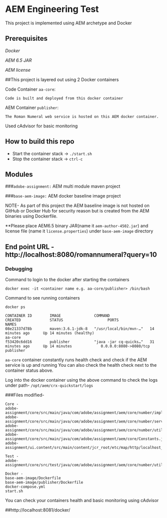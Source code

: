 # AEM Engineering Test

This project is implemented using AEM archetype and Docker

## Prerequisites
*Docker*

*AEM 6.5 JAR*

*AEM license*

##This project is layered out using 2 Docker containers

Code Container `aa-core`:

    Code is built and deployed from this docker container

AEM Container `publisher`:

    The Roman Numeral web service is hosted on this AEM docker container.

Used cAdvisor for basic monitoring

## How to build this repo
- Start the container stack -> `./start.sh`
- Stop the container stack -> `ctrl-c`

## Modules

###`adobe-assignment:` AEM multi module maven project

###`base-aem-image:` AEM docker baseline image project

NOTE- As part of this project the AEM baseline image is not hosted on GitHub or Docker Hub for security reason but is created from the AEM binaries using Dockerfile.

**Please place AEM6.5 binary JAR(name it `aem-author-4502.jar`) and license file (name it `license.properties`) under `base-aem-image` directory

## End point URL - http://localhost:8080/romannumeral?query=10

### Debugging
Command to login to the docker after starting the containers

`docker exec -it <container name e.g. aa-core/publisher> /bin/bash` 

Command to see running containers

`docker ps`

```
CONTAINER ID        IMAGE               COMMAND                  CREATED             STATUS                    PORTS                    NAMES
08e21337d78b        maven:3.6.1-jdk-8   "/usr/local/bin/mvn-…"   14 minutes ago      Up 14 minutes (healthy)                            aa-core
f53420c6dd16        publisher           "java -jar cq-quicks…"   31 minutes ago      Up 14 minutes             0.0.0.0:8080->8080/tcp   publisher
```

`aa-core` container constantly runs health check and check if the AEM service is up and running
You can also check the health check next to the container status above.

Log into the docker container using the above command to check the logs under path-
`/opt/aem/crx-quickstart/logs`


###Files modified-

``` 
Core -
adobe-assignment/core/src/main/java/com/adobe/assignment/aem/core/number/impl/NumberException.java
adobe-assignment/core/src/main/java/com/adobe/assignment/aem/core/number/servlet/RomanNumeralServlet.java
adobe-assignment/core/src/main/java/com/adobe/assignment/aem/core/number/util/NumberConversion.java
adobe-assignment/core/src/main/java/com/adobe/assignment/aem/core/Constants.java
adobe-assignment/ui.content/src/main/content/jcr_root/etc/map/http/localhost_any/.content.xml

Test -
adobe-assignment/core/src/test/java/com/adobe/assignment/aem/core/number/util/NumberConversionTest.java

Docker -
base-aem-image/Dockerfile
base-aem-image/publisher/Dockerfile
docker-compose.yml
start.sh 

```
You can check your containers health and basic monitoring using cAdvisor

##http://localhost:8081/docker/


